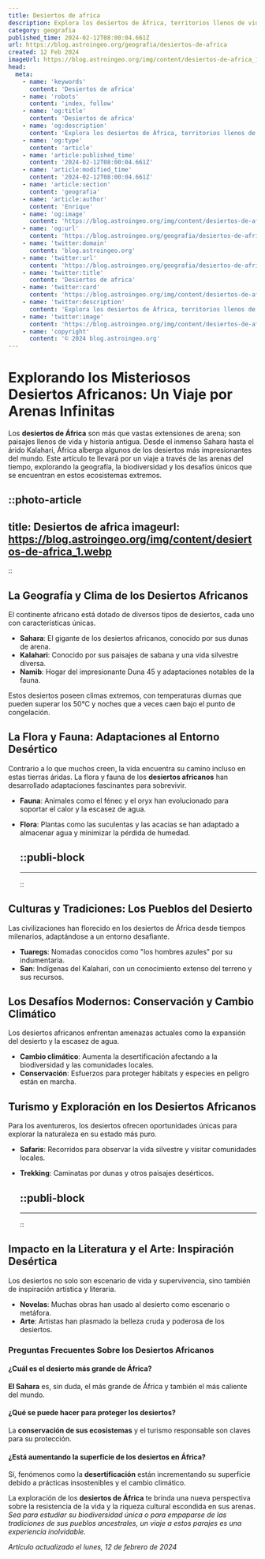 ```yaml
---
title: Desiertos de africa
description: Explora los desiertos de África, territorios llenos de vida y misterio. Únete para descubrir su belleza y secretos ancestrales.
category: geografia
published_time: 2024-02-12T08:00:04.661Z
url: https://blog.astroingeo.org/geografia/desiertos-de-africa
created: 12 Feb 2024
imageUrl: https://blog.astroingeo.org/img/content/desiertos-de-africa_1.webp
head:
  meta:
    - name: 'keywords'
      content: 'Desiertos de africa'
    - name: 'robots'
      content: 'index, follow'
    - name: 'og:title'
      content: 'Desiertos de africa'
    - name: 'og:description'
      content: 'Explora los desiertos de África, territorios llenos de vida y misterio. Únete para descubrir su belleza y secretos ancestrales.'
    - name: 'og:type'
      content: 'article'
    - name: 'article:published_time'
      content: '2024-02-12T08:00:04.661Z'
    - name: 'article:modified_time'
      content: '2024-02-12T08:00:04.661Z'
    - name: 'article:section'
      content: 'geografia'
    - name: 'article:author'
      content: 'Enrique'
    - name: 'og:image'
      content: 'https://blog.astroingeo.org/img/content/desiertos-de-africa_1.webp'
    - name: 'og:url'
      content: 'https://blog.astroingeo.org/geografia/desiertos-de-africa'
    - name: 'twitter:domain'
      content: 'blog.astroingeo.org'
    - name: 'twitter:url'
      content: 'https://blog.astroingeo.org/geografia/desiertos-de-africa'
    - name: 'twitter:title'
      content: 'Desiertos de africa'
    - name: 'twitter:card'
      content: 'https://blog.astroingeo.org/img/content/desiertos-de-africa_1.webp'
    - name: 'twitter:description'
      content: 'Explora los desiertos de África, territorios llenos de vida y misterio. Únete para descubrir su belleza y secretos ancestrales.'
    - name: 'twitter:image'
      content: 'https://blog.astroingeo.org/img/content/desiertos-de-africa_1.webp'
    - name: 'copyright'
      content: '© 2024 blog.astroingeo.org'
---
```

# Explorando los Misteriosos Desiertos Africanos: Un Viaje por Arenas Infinitas

Los **desiertos de África** son más que vastas extensiones de arena; son paisajes llenos de vida y historia antigua. Desde el inmenso Sahara hasta el árido Kalahari, África alberga algunos de los desiertos más impresionantes del mundo. Este artículo te llevará por un viaje a través de las arenas del tiempo, explorando la geografía, la biodiversidad y los desafíos únicos que se encuentran en estos ecosistemas extremos.


::photo-article
---
title: Desiertos de africa
imageurl: https://blog.astroingeo.org/img/content/desiertos-de-africa_1.webp
---
::


## La Geografía y Clima de los Desiertos Africanos

El continente africano está dotado de diversos tipos de desiertos, cada uno con características únicas.

- **Sahara**: El gigante de los desiertos africanos, conocido por sus dunas de arena.
- **Kalahari**: Conocido por sus paisajes de sabana y una vida silvestre diversa.
- **Namib**: Hogar del impresionante Duna 45 y adaptaciones notables de la fauna.

Estos desiertos poseen climas extremos, con temperaturas diurnas que pueden superar los 50°C y noches que a veces caen bajo el punto de congelación.

## La Flora y Fauna: Adaptaciones al Entorno Desértico

Contrario a lo que muchos creen, la vida encuentra su camino incluso en estas tierras áridas. La flora y fauna de los **desiertos africanos** han desarrollado adaptaciones fascinantes para sobrevivir.

- **Fauna**: Animales como el fénec y el oryx han evolucionado para soportar el calor y la escasez de agua.
- **Flora**: Plantas como las suculentas y las acacias se han adaptado a almacenar agua y minimizar la pérdida de humedad.


  ::publi-block
  ---
  ---
  ::
  
  
## Culturas y Tradiciones: Los Pueblos del Desierto

Las civilizaciones han florecido en los desiertos de África desde tiempos milenarios, adaptándose a un entorno desafiante.

- **Tuaregs**: Nomadas conocidos como "los hombres azules" por su indumentaria.
- **San**: Indígenas del Kalahari, con un conocimiento extenso del terreno y sus recursos.

## Los Desafíos Modernos: Conservación y Cambio Climático

Los desiertos africanos enfrentan amenazas actuales como la expansión del desierto y la escasez de agua.

- **Cambio climático**: Aumenta la desertificación afectando a la biodiversidad y las comunidades locales.
- **Conservación**: Esfuerzos para proteger hábitats y especies en peligro están en marcha.

## Turismo y Exploración en los Desiertos Africanos

Para los aventureros, los desiertos ofrecen oportunidades únicas para explorar la naturaleza en su estado más puro.

- **Safaris**: Recorridos para observar la vida silvestre y visitar comunidades locales.
- **Trekking**: Caminatas por dunas y otros paisajes desérticos.


  ::publi-block
  ---
  ---
  ::
  
  
## Impacto en la Literatura y el Arte: Inspiración Desértica

Los desiertos no solo son escenario de vida y supervivencia, sino también de inspiración artística y literaria.

- **Novelas**: Muchas obras han usado al desierto como escenario o metáfora.
- **Arte**: Artistas han plasmado la belleza cruda y poderosa de los desiertos.

### Preguntas Frecuentes Sobre los Desiertos Africanos

#### ¿Cuál es el desierto más grande de África?
**El Sahara** es, sin duda, el más grande de África y también el más caliente del mundo.

#### ¿Qué se puede hacer para proteger los desiertos?
La **conservación de sus ecosistemas** y el turismo responsable son claves para su protección.

#### ¿Está aumentando la superficie de los desiertos en África?
Sí, fenómenos como la **desertificación** están incrementando su superficie debido a prácticas insostenibles y el cambio climático.

La exploración de los **desiertos de África** te brinda una nueva perspectiva sobre la resistencia de la vida y la riqueza cultural escondida en sus arenas. *Sea para estudiar su biodiversidad única o para empaparse de las tradiciones de sus pueblos ancestrales, un viaje a estos parajes es una experiencia inolvidable.*

_Artículo actualizado el lunes, 12 de febrero de 2024_